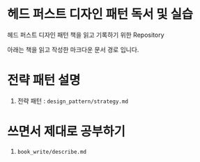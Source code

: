 # 헤드 퍼스트 디자인 패턴 독서 및 실습
헤드 퍼스트 디자인 패턴 책을 읽고 기록하기 위한 Repository

아래는 책을 읽고 작성한 마크다운 문서 경로 입니다.

# 전략 패턴 설명
1. 전략 패턴 : `design_pattern/strategy.md`

# 쓰면서 제대로 공부하기
1. `book_write/describe.md` 